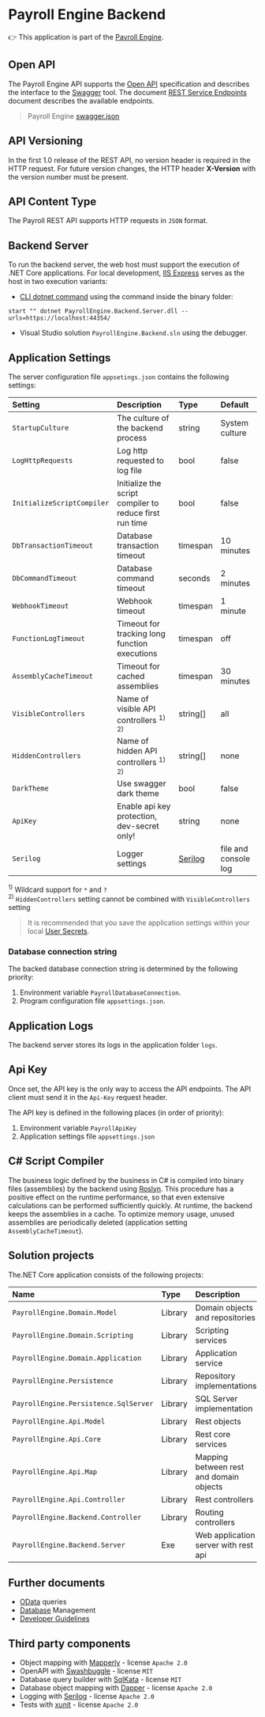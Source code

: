 # Payroll Engine Backend
👉 This application is part of the [Payroll Engine](https://github.com/Payroll-Engine/PayrollEngine/wiki).

## Open API
The Payroll Engine API supports the [Open API](https://www.openapis.org/) specification and describes the interface to the [Swagger](https://swagger.io/) tool. The document [REST Service Endpoints](https://github.com/Payroll-Engine/PayrollEngine/blob/main/Documents/PayrollRestServicesEndpoints.pdf) document describes the available endpoints.

> Payroll Engine [swagger.json](docs/swagger.json)

## API Versioning
In the first 1.0 release of the REST API, no version header is required in the HTTP request. For future version changes, the HTTP header **X-Version** with the version number must be present.

## API Content Type
The Payroll REST API supports HTTP requests in `JSON` format.

## Backend Server
To run the backend server, the web host must support the execution of .NET Core applications. For local development, [IIS Express](https://learn.microsoft.com/en-us/iis/extensions/introduction-to-iis-express/iis-express-overview) serves as the host in two execution variants:
- [CLI dotnet command](https://learn.microsoft.com/en-us/dotnet/core/tools/dotnet) using the command inside the binary folder:
```
start "" dotnet PayrollEngine.Backend.Server.dll --urls=https://localhost:44354/
```
- Visual Studio solution `PayrollEngine.Backend.sln` using the debugger.

## Application Settings
The server configuration file `appsetings.json` contains the following settings:

| Setting                    | Description                                              | Type       | Default        |
|:--|:--|:--|:--|
| `StartupCulture`           | The culture of the backend process                       | string     | System culture |
| `LogHttpRequests`          | Log http requested to log file                           | bool       | false          |
| `InitializeScriptCompiler` | Initialize the script compiler to reduce first run time  | bool       | false          |
| `DbTransactionTimeout`     | Database transaction timeout                             | timespan   | 10 minutes     |
| `DbCommandTimeout`         | Database command timeout                                 | seconds    | 2 minutes      |
| `WebhookTimeout`           | Webhook timeout                                          | timespan   | 1 minute       |
| `FunctionLogTimeout`       | Timeout for tracking long function executions            | timespan   | off            |
| `AssemblyCacheTimeout`     | Timeout for cached assemblies                            | timespan   | 30 minutes     |
| `VisibleControllers`       | Name of visible API controllers <sup>1) 2)</sup>         | string[]   | all            |
| `HiddenControllers`        | Name of hidden API controllers <sup>1) 2)</sup>          | string[]   | none           |
| `DarkTheme`                | Use swagger dark theme                                   | bool       | false          |
| `ApiKey`                   | Enable api key protection, dev-secret only!              | string     | none           |
| `Serilog`                  | Logger settings                                          | [Serilog](https://serilog.net/) | file and console log |

<sup>1)</sup> Wildcard support for `*` and `?`<br />
<sup>2)</sup> `HiddenControllers` setting cannot be combined with `VisibleControllers` setting

> It is recommended that you save the application settings within your local [User Secrets](https://learn.microsoft.com/en-us/aspnet/core/security/app-secrets).

### Database connection string
The backed database connection string is determined by the following priority:

1. Environment variable `PayrollDatabaseConnection`.
2. Program configuration file `appsettings.json`.

## Application Logs
The backend server stores its logs in the application folder `logs`.

## Api Key
Once set, the API key is the only way to access the API endpoints. The API client must send it in the `Api-Key` request header.

The API key is defined in the following places (in order of priority):

1. Environment variable `PayrollApiKey`
2. Application settings file `appsettings.json`

## C# Script Compiler
The business logic defined by the business in C# is compiled into binary files (assemblies) by the backend using [Roslyn](https://github.com/dotnet/roslyn). This procedure has a positive effect on the runtime performance, so that even extensive calculations can be performed sufficiently quickly. At runtime, the backend keeps the assemblies in a cache. To optimize memory usage, unused assemblies are periodically deleted (application setting `AssemblyCacheTimeout`).

## Solution projects
The.NET Core application consists of the following projects:

| Name                                  | Type       | Description                                       |
|:--|:--|:--|
| `PayrollEngine.Domain.Model`          | Library    | Domain objects and repositories                   |
| `PayrollEngine.Domain.Scripting`      | Library    | Scripting services                                |
| `PayrollEngine.Domain.Application`    | Library    | Application service                               |
| `PayrollEngine.Persistence`           | Library    | Repository implementations                        |
| `PayrollEngine.Persistence.SqlServer` | Library    | SQL Server implementation                         |
| `PayrollEngine.Api.Model`             | Library    | Rest objects                                      |
| `PayrollEngine.Api.Core`              | Library    | Rest core services                                |
| `PayrollEngine.Api.Map`               | Library    | Mapping between rest and domain objects           |
| `PayrollEngine.Api.Controller`        | Library    | Rest controllers                                  |
| `PayrollEngine.Backend.Controller`    | Library    | Routing controllers                               |
| `PayrollEngine.Backend.Server`        | Exe        | Web application server with rest api              |

## Further documents
- [OData](OData.md) queries
- [Database](Database.md) Management
- [Developer Guidelines](Dev-Guidelines.md)

## Third party components
- Object mapping with [Mapperly](https://github.com/riok/mapperly/) - license `Apache 2.0`
- OpenAPI with [Swashbuggle](https://github.com/domaindrivendev/Swashbuckle.AspNetCore/) - license `MIT`
- Database query builder with [SqlKata](https://github.com/sqlkata/querybuilder/) - license `MIT`
- Database object mapping with [Dapper](https://github.com/DapperLib/Dapper/) - license `Apache 2.0`
- Logging with [Serilog](https://github.com/serilog/serilog/) - license `Apache 2.0`
- Tests with [xunit](https://github.com/xunit) - license `Apache 2.0`
